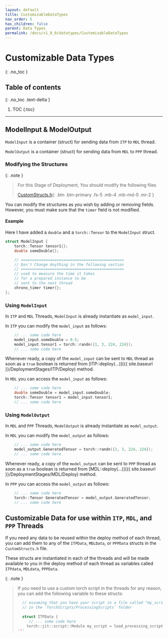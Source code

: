 ```yaml
---
layout: default
title: CustomizableDataTypes
nav_order: 5
has_children: false
parent: Data Types
permalink: /docs/v1_0_0/datatypes/CustomizableDataTypes
---
```


# Customizable Data Types
{: .no_toc }

## Table of contents
{: .no_toc .text-delta }

1. TOC
{:toc}

---

## ModelInput & ModelOutput

`ModelInput` is a container (struct) for sending data from `ITP` to `MDL` thread.

`ModelOutput` is a container (struct) for sending data from `MDL` to `PPP` thread.

### Modifying the Structures

{: .note }
> For this Stage of Deployment, You should modify the following files
> 
> [CustomStructs.h](https://github.com/behzadhaki/NeuralMidiFXPlugin/blob/master/NeuralMidiFXPlugin/NeuralMidiFXPlugin/CustomStructs.h){: .btn .btn-primary .fs-5 .mb-4 .mb-md-0 .mr-2 }
>

You can modify the structures as you wish by adding or removing fields. 
However, you must make sure that the `timer` field is not modified.

#### Example

Here I have added a `double` and a `torch::Tensor` to the `ModelInput` struct.

```c++
struct ModelInput {
    torch::Tensor tensor1{};
    double someDouble{};

    // ==============================================
    // Don't Change Anything in the following section
    // ==============================================
    // used to measure the time it takes
    // for a prepared instance to be
    // sent to the next thread
    chrono_timer timer{};
};
```

### Using `ModelInput`

In `ITP` and `MDL` Threads, `ModelInput` is already instantiate as `model_input`.

In `ITP` you can modify the `model_input` as follows:

```c++
    // ... some code here
    model_input.someDouble = 0.5;
    model_input.tensor1 = torch::randn({1, 3, 224, 224});
    // ... some code here
``` 

Whenever ready, a copy of the `model_input` can be sent to `MDL` thread as soon as a `true` boolean is returned from 
[ITP::deploy(...)]({{ site.baseurl }}/DeploymentStages/ITP/Deploy) method.

In `MDL` you can access the `model_input` as follows:

```c++
    // ... some code here
    double someDouble = model_input.someDouble;
    torch::Tensor tensor1 = model_input.tensor1;
    // ... some code here
```

### Using `ModelOutput`

In `MDL` and `PPP` Threads, `ModelOutput` is already instantiate as `model_output`.

In `MDL` you can modify the `model_output` as follows:

```c++
    // ... some code here
    model_output.GeneratedTensor = torch::randn({1, 3, 224, 224});
    // ... some code here
```

Whenever ready, a copy of the `model_output` can be sent to `PPP` thread as soon as a `true` boolean is returned from
[MDL::deploy(...)]({{ site.baseurl }}/DeploymentStages/MDL/Deploy) method.

In `PPP` you can access the `model_output` as follows:

```c++
    // ... some code here
    torch::Tensor GeneratedTensor = model_output.GeneratedTensor;
    // ... some code here
```


## Customizable Data for use within `ITP`, `MDL`, and `PPP` Threads

If you need any data to be reused within the deploy method of each thread, you can add them to any of the 
`ITPData`, `MDLData`, or `PPPData` structs in the `CustomStructs.h` file.

These structs are instantiated in each of the threads and will be made available to you in the deploy method of each thread
as variables called `ITPdata`, `MDLdata`, `PPPData`.

{: .note }
> If you need to use a custom torch script in the threads for any reason,
> you can add the following variable to these structs:
> ```c++
>   // assuming that you have your script in a file called "my_script.pt" located 
>   // in the `TorchScripts/ProcessingScripts` folder
>   
>   struct ITPData {
>      // ... some code here
>     torch::jit::script::Module my_script = load_processing_script("my_script.pt");
> '''